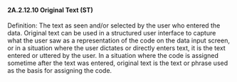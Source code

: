 #### 2A.2.12.10 Original Text (ST)

Definition: The text as seen and/or selected by the user who entered the data. Original text can be used in a structured user interface to capture what the user saw as a representation of the code on the data input screen, or in a situation where the user dictates or directly enters text, it is the text entered or uttered by the user. In a situation where the code is assigned sometime after the text was entered, original text is the text or phrase used as the basis for assigning the code.
